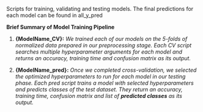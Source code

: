 Scripts for training, validating and testing models. The final predictions for each model can be found in all_y_pred

**Brief Summary of Model Training Pipeline**
1. **{ModelName_CV}:** _We trained each of our models on the 5-folds of normalized data prepared in our preprocessing stage. Each CV script searches multiple hyperparameter arguments for each model and returns an accuracy, training time and confusion matrix as its output._

2. **{ModelName_pred}:** _Once we completed cross-validation, we selected the optimized hyperparameters to run for each model in our testing phase. Each pred script trains a model with selected hyperparameters and predicts classes of the test dataset. They return an accuracy, training time, confusion matrix and list of **predicted classes** as its output._
